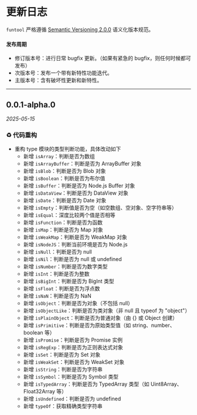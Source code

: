 # 更新日志

`funtool` 严格遵循 [Semantic Versioning 2.0.0](http://semver.org/lang/zh-CN/) 语义化版本规范。

#### 发布周期

- 修订版本号：进行日常 bugfix 更新。（如果有紧急的 bugfix，则任何时候都可发布）
- 次版本号：发布一个带有新特性功能迭代。
- 主版本号：含有破坏性更新和新特性。

---

## 0.0.1-alpha.0

*2025-05-15*

### ♻️ 代码重构

- 重构 type 模块的类型判断功能，具体改动如下
	- 新增 `isArray`：判断是否为数组  
	- 新增 `isArrayBuffer`：判断是否为 ArrayBuffer 对象  
	- 新增 `isBlob`：判断是否为 Blob 对象  
	- 新增 `isBoolean`：判断是否为布尔值  
	- 新增 `isBuffer`：判断是否为 Node.js Buffer 对象  
	- 新增 `isDataView`：判断是否为 DataView 对象  
	- 新增 `isDate`：判断是否为 Date 对象  
	- 新增 `isEmpty`：判断值是否为空（如空数组、空对象、空字符串等）  
	- 新增 `isEqual`：深度比较两个值是否相等  
	- 新增 `isFunction`：判断是否为函数  
	- 新增 `isMap`：判断是否为 Map 对象  
	- 新增 `isWeakMap`：判断是否为 WeakMap 对象  
	- 新增 `isNodeJS`：判断当前环境是否为 Node.js  
	- 新增 `isNull`：判断是否为 null  
	- 新增 `isNil`：判断是否为 null 或 undefined  
	- 新增 `isNumber`：判断是否为数字类型  
	- 新增 `isInt`：判断是否为整数  
	- 新增 `isBigInt`：判断是否为 BigInt 类型  
	- 新增 `isFloat`：判断是否为浮点数  
	- 新增 `isNaN`：判断是否为 NaN  
	- 新增 `isObject`：判断是否为对象（不包括 null）  
	- 新增 `isObjectLike`：判断是否为类对象（非 null 且 typeof 为 "object"）  
	- 新增 `isPlainObject`：判断是否为普通对象（由 {} 或 Object 创建）  
	- 新增 `isPrimitive`：判断是否为原始类型值（如 string、number、boolean 等）  
	- 新增 `isPromise`：判断是否为 Promise 实例  
	- 新增 `isRegExp`：判断是否为正则表达式对象  
	- 新增 `isSet`：判断是否为 Set 对象  
	- 新增 `isWeakSet`：判断是否为 WeakSet 对象  
	- 新增 `isString`：判断是否为字符串  
	- 新增 `isSymbol`：判断是否为 Symbol 类型  
	- 新增 `isTypedArray`：判断是否为 TypedArray 类型（如 Uint8Array、Float32Array 等）  
	- 新增 `isUndefined`：判断是否为 undefined  
	- 新增 `typeOf`：获取精确类型字符串


